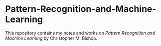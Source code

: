 # Pattern-Recognition-and-Machine-Learning
This repository contains my notes and works on *Pattern Recognition and Machine Learning* by Christopher M. Bishop.
